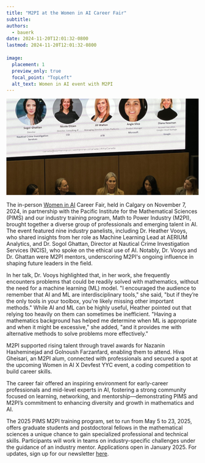 ```yaml
---
title: "M2PI at the Women in AI Career Fair"
subtitle: 
authors:
  - bauerk
date: 2024-11-20T12:01:32-0800
lastmod: 2024-11-20T12:01:32-0800

image:
  placement: 1
  preview_only: true
  focal_point: "TopLeft"
  alt_text: Women in AI event with M2PI
---
```

![](image.jpg)

The in-person [Women in AI](https://www.womeninai.co/canada) Career Fair, held
in Calgary on November 7, 2024, in partnership with the Pacific Institute for
the Mathematical Sciences (PIMS) and our industry training program, Math to
Power Industry (M2PI), brought together a diverse group of professionals and
emerging talent in AI. The event featured nine industry panelists, including Dr.
Heather Vooys, who shared insights from her role as Machine Learning Lead at
AERIUM Analytics, and Dr. Sogol Ghattan, Director at Nautical Crime
Investigation Services (NCIS), who spoke on the ethical use of AI. Notably, Dr.
Vooys and Dr. Ghattan were M2PI mentors, underscoring M2PI's ongoing influence
in shaping future leaders in the field.

In her talk, Dr. Vooys highlighted that, in her work, she frequently encounters
problems that could be readily solved with mathematics, without the need for a
machine learning (ML) model. "I encouraged the audience to remember that AI and
ML are interdisciplinary tools," she said, "but if they’re the only tools in
your toolbox, you're likely missing other important methods." While AI and ML
can be highly useful, Heather pointed out that relying too heavily on them can
sometimes be inefficient. "Having a mathematics background has helped me
determine when ML is appropriate and when it might be excessive," she added,
"and it provides me with alternative methods to solve problems more
effectively."
  
M2PI supported rising talent through travel awards for Nazanin Hasheminejad and
Golnoush Farzanfard, enabling them to attend. Hiva Gheisari, an M2PI alum,
connected with professionals and secured a spot at the upcoming Women in AI X
Devfest YYC event, a coding competition to build career skills.
 
The career fair offered an inspiring environment for early-career professionals
and mid-level experts in AI, fostering a strong community focused on learning,
networking, and mentorship—demonstrating PIMS and M2PI’s commitment to enhancing
diversity and growth in mathematics and AI.
 
The 2025 PIMS M2PI training program, set to run from May 5 to 23, 2025, offers
graduate students and postdoctoral fellows in the mathematical sciences a unique
chance to gain specialized professional and technical skills. Participants will
work in teams on industry-specific challenges under the guidance of an industry
mentor. Applications open in January 2025. For updates, sign up for our
newsletter
[here](https://math.us8.list-manage.com/subscribe?u=c9cc3beec9fa57d7299ac161c&id=7c5a0fc17a).

